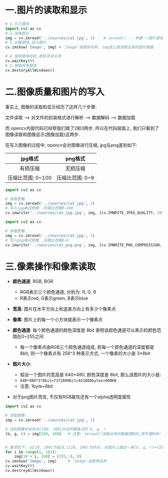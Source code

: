 # 一.图片的读取和显示

```python
# 1.引入模块
import cv2 as cv
# 2.读取图片
img = cv.imread('../sources/cat.jpg', 1)	# imread() -- 参数一:图片路径  参数二:0指gray,1指color
# 3.创建窗体,显示图片
cv.imshow('Image', img)	# 'Image'指窗体名称, img是上面读取出来的图片数据

# 4.保持窗体存在,直到手动关闭
cv.waitKey(0)
# 5.销毁所有窗体
cv.destoryAllWindows()
```



# 二.图像质量和图片的写入

事实上, 图像的读取和显示经历了这样几个步骤:

文件读取 --> 对文件的封装格式进行解析 --> 数据解码 --> 数据加载

而 opencv内部代码已经帮我们做了2和3两步, 所以在代码层面上, 我们只看到了 图像读取和图像显示(图像加载)这两步.

在写入图像的过程中, opencv会对图像进行压缩, jpg与png差别如下:

|      jpg格式      |     png格式     |
| :---------------: | :-------------: |
|     有损压缩      |    无损压缩     |
| 压缩比范围: 0~100 | 压缩比范围: 0~9 |

```python
import cv2 as cv

# 读取图像
img = cv.imread('../sources/cat.jpg', 1)
# 写入jpg格式图像: 压缩比范围0~100
cv.imwrite('../sources/cat_jpg.jpg', img, [cv.IMWRITE_JPEG_QUALITY, 50])	# [] 里面第一个参数就是压缩比类型,第二个参数是压缩比数值
```

```python
import cv2 as cv

# 读取图像
img = cv.imread('../sources/cat.jpg', 1)
# 写入png格式图像: 压缩比范围0~9
cv.imwrite('../sources/cat_png.png', img, [cv.IMWRITE_PNG_COMPRESSION, 0])	# [] 里面第一个参数就是压缩比类型,第二个参数是压缩比数值
```



# 三.像素操作和像素读取

- **颜色通道**: RGB, BGR
  - RGB表示三个颜色通道, 分别为: R, G, B
  - R表示red, G表示green, B表示blue



- **宽高**: 图片在水平方向上和竖直方向上有多少个像素点
- **像素**: 图片上的每一个小方块就表示一个像素点
- **颜色通道**: 每个颜色通道的颜色深度是 8bit 表明该颜色通道可以表示的颜色范围在0~255之间
  - 每一个像素点由RGB三个颜色通道组成, 若每一个颜色通道的深度都是 8bit, 则一个像素点有 256^3 种表示方式, 一个像素的大小是 3*8bit



- **图片大小**:
  - 假设一个图片的宽高是 640*480, 颜色深度是 8bit, 那么该图片的大小是:
  - `640*480*3*8bit=7372800bit=921600bytes=900KB`
  - 注意: 1byte=8bit
- 对于png图片而言, 不仅有RGB属性还有一个alpha透明度属性



```python
import cv2 as cv

# 读取图像
img = cv.imread('../sources/cat.jpg', 1)

# 找到图像中坐标为[100, 100]对应的像素点的 b, g, r
(b, g, r) = img[100, 100]	# 注意: imread()读取出来的数据是BGR,而不是RGB!


# 要求如下: 以[10, 100]为起点,[110, 100]为终点, 在图片上画出一条(b, g, r)=(255, 0, 0)的直线
for i in range(1, 101):
    img[10 + i, 100] = (255, 0, 0)
cv.imshow('Image', img)		# 'Image'指窗体名称
cv.waitKey(0)
cv.destroyAllWindows()
```

